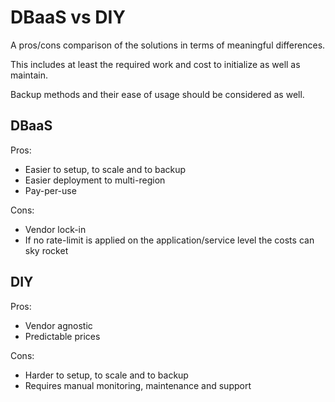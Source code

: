 # DBaaS vs DIY

A pros/cons comparison of the solutions in terms of meaningful differences.

This includes at least the required work and cost to initialize as well as maintain. 

Backup methods and their ease of usage should be considered as well.

## DBaaS
Pros:
* Easier to setup, to scale and to backup 
* Easier deployment to multi-region
* Pay-per-use 

Cons:
* Vendor lock-in 
* If no rate-limit is applied on the application/service level the costs can sky rocket

## DIY
Pros:
* Vendor agnostic
* Predictable prices

Cons:
* Harder to setup, to scale and to backup
* Requires manual monitoring, maintenance and support
